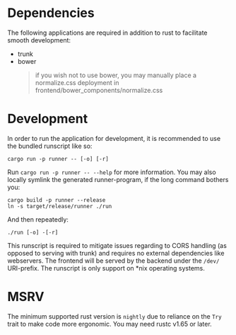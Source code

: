 # Dependencies
The following applications are required in addition to rust to facilitate smooth development:

 * trunk
 * bower
   >if you wish not to use bower, you may manually place a normalize.css deployment in frontend/bower_components/normalize.css
# Development
In order to run the application for development, it is recommended to use the bundled runscript like so:

`cargo run -p runner -- [-o] [-r]`

Run `cargo run -p runner -- --help` for more information. You may also locally symlink the generated runner-program, if the long command bothers you: 
```
cargo build -p runner --release
ln -s target/release/runner ./run
```
And then repeatedly:
```
./run [-o] -[-r]
```

This runscript is required to mitigate issues regarding to CORS handling (as opposed to serving with trunk) and requires no external dependencies like webservers. The frontend will be served by the backend under the `/dev/` URI-prefix.
The runscript is only support on *nix operating systems.

# MSRV
The minimum supported rust version is `nightly` due to reliance on the `Try` trait to make code more ergonomic. You may need rustc v1.65 or later.